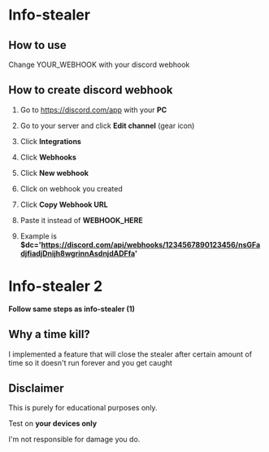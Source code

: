 # Info-stealer

## How to use

Change YOUR_WEBHOOK with your discord webhook

## How to create discord webhook

1. Go to https://discord.com/app with your **PC**

2. Go to your server and click **Edit channel** (gear icon)

3. Click **Integrations**

4. Click **Webhooks**

5. Click **New webhook**

6. Click on webhook you created

7. Click **Copy Webhook URL**

8. Paste it instead of **WEBHOOK_HERE**

9. Example is **$dc='https://discord.com/api/webhooks/1234567890123456/nsGFadjfiadjDnijh8wgrinnAsdnjdADFfa'**

# Info-stealer 2

**Follow same steps as info-stealer (1)**

## Why a time kill?

I implemented a feature that will close the stealer after certain amount of time so it doesn't run forever and you get caught

## Disclaimer

This is purely for educational purposes only.

Test on **your devices only**

I'm not responsible for damage you do.
